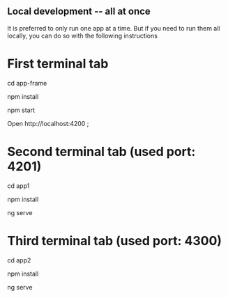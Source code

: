 ## Local development -- all at once
It is preferred to only run one app at a time. But if you need to run them all locally, you can do so with the following instructions

# First terminal tab
cd app-frame

npm install

npm start

Open http://localhost:4200 ;

# Second terminal tab (used port: 4201)
cd app1

npm install

ng serve

# Third terminal tab (used port: 4300)
cd app2

npm install

ng serve
